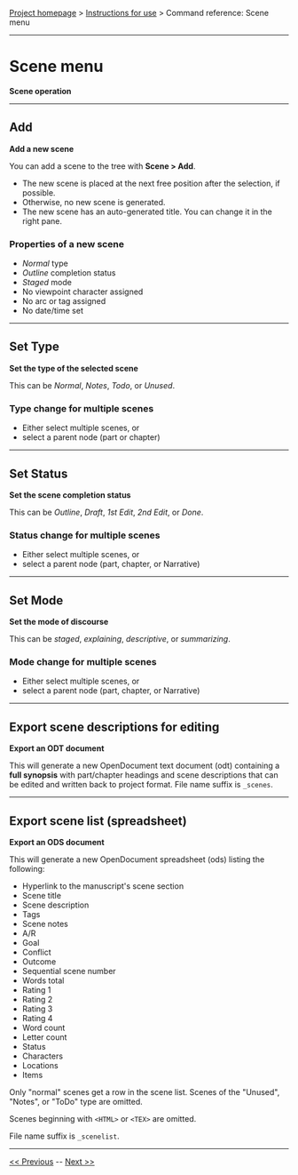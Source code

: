 [Project homepage](../index) > [Instructions for use](../usage) > Command reference: Scene menu

--- 

# Scene menu 

**Scene operation**

--- 

## Add

**Add a new scene**

You can add a scene to the tree with **Scene > Add**.
- The new scene is placed at the next free position after the selection, if possible.
- Otherwise, no new scene is generated.  
- The new scene has an auto-generated title. You can change it in the right pane.

### Properties of a new scene

- *Normal* type
- *Outline* completion status
- *Staged* mode
- No viewpoint character assigned
- No arc or tag assigned
- No date/time set

--- 

## Set Type

**Set the type of the selected scene**

This can be *Normal*, *Notes*, *Todo*, or *Unused*.

### Type change for multiple scenes

- Either select multiple scenes, or
- select a parent node (part or chapter)

--- 

## Set Status

**Set the scene completion status**

This can be *Outline*, *Draft*, *1st Edit*, *2nd Edit*, or *Done*.

### Status change for multiple scenes

- Either select multiple scenes, or
- select a parent node (part, chapter, or Narrative)

--- 

## Set Mode

**Set the mode of discourse**

This can be *staged*, *explaining*, *descriptive*, or *summarizing*.

### Mode change for multiple scenes

- Either select multiple scenes, or
- select a parent node (part, chapter, or Narrative)

--- 

## Export scene descriptions for editing 

**Export an ODT document**

This will generate a new OpenDocument text document (odt) containing a
**full synopsis** with part/chapter headings and scene descriptions that can
be edited and written back to project format. File name suffix is
`_scenes`.

--- 

## Export scene list (spreadsheet) 

**Export an ODS document**

This will generate a new OpenDocument spreadsheet (ods) listing the following:

- Hyperlink to the manuscript's scene section
- Scene title
- Scene description
- Tags
- Scene notes
- A/R
- Goal
- Conflict
- Outcome
- Sequential scene number
- Words total
- Rating 1
- Rating 2
- Rating 3
- Rating 4
- Word count
- Letter count
- Status
- Characters
- Locations
- Items

Only "normal" scenes get a row in the scene list. Scenes of the "Unused", "Notes", or "ToDo" 
type are omitted.

Scenes beginning with `<HTML>` or `<TEX>` are omitted.

File name suffix is `_scenelist`.

--- 

[<< Previous](chapter_menu) -- [Next >>](characters_menu)